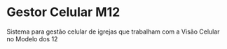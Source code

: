 # Gestor Celular M12
Sistema para gestão celular de igrejas que trabalham com a Visão Celular no Modelo dos 12

